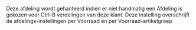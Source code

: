 Deze afdeling wordt gehanteerd indien er niet handmatig een Afdeling is gekozen voor Ctrl-B verdelingen van deze klant. Deze instelling overschrijft de afdelings-instellingen per Voorraad en per Voorraad-artikelgroep